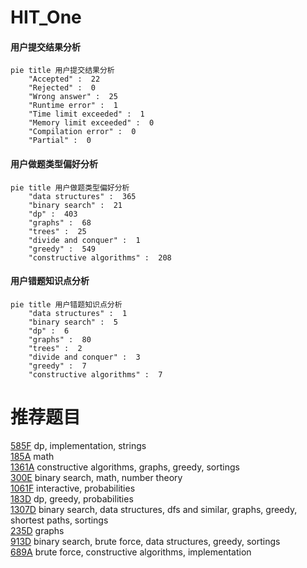# HIT_One

<!-- tabs:start -->



#### **用户提交结果分析**

```mermaid
pie title 用户提交结果分析
    "Accepted" :  22
    "Rejected" :  0
    "Wrong answer" :  25
    "Runtime error" :  1
    "Time limit exceeded" :  1
    "Memory limit exceeded" :  0
    "Compilation error" :  0
    "Partial" :  0
```

#### **用户做题类型偏好分析**

```mermaid
pie title 用户做题类型偏好分析
    "data structures" :  365
    "binary search" :  21
    "dp" :  403
    "graphs" :  68
    "trees" :  25
    "divide and conquer" :  1
    "greedy" :  549
    "constructive algorithms" :  208
```
#### **用户错题知识点分析**

```mermaid
pie title 用户错题知识点分析
    "data structures" :  1
    "binary search" :  5
    "dp" :  6
    "graphs" :  80
    "trees" :  2
    "divide and conquer" :  3
    "greedy" :  7
    "constructive algorithms" :  7
```



<!-- tabs:end -->
# 推荐题目
[585F](https://codeforces.com/contest/585/problem/F)		dp,
                        implementation,
                        strings		  
[185A](https://codeforces.com/contest/185/problem/A)		math		  
[1361A](https://codeforces.com/contest/1361/problem/A)		constructive algorithms,
                        graphs,
                        greedy,
                        sortings		  
[300E](https://codeforces.com/contest/300/problem/E)		binary search,
                        math,
                        number theory		  
[1061F](https://codeforces.com/contest/1061/problem/F)		interactive,
                        probabilities		  
[183D](https://codeforces.com/contest/183/problem/D)		dp,
                        greedy,
                        probabilities		  
[1307D](https://codeforces.com/contest/1307/problem/D)		binary search,
                        data structures,
                        dfs and similar,
                        graphs,
                        greedy,
                        shortest paths,
                        sortings		  
[235D](https://codeforces.com/contest/235/problem/D)		graphs		  
[913D](https://codeforces.com/contest/913/problem/D)		binary search,
                        brute force,
                        data structures,
                        greedy,
                        sortings		  
[689A](https://codeforces.com/contest/689/problem/A)		brute force,
                        constructive algorithms,
                        implementation		  
